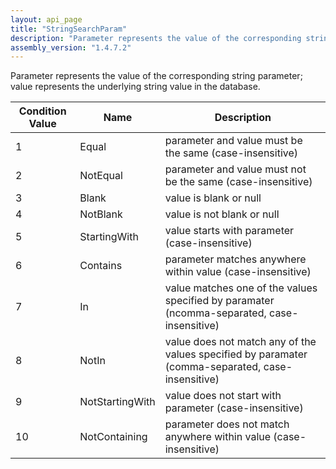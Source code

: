 ```yaml
---
layout: api_page
title: "StringSearchParam"
description: "Parameter represents the value of the corresponding string parameter; value represents the underlying string value in the database"
assembly_version: "1.4.7.2"
---
```



Parameter represents the value of the corresponding string parameter; value represents the underlying string value in the database.

| Condition Value | Name | Description |
| --------------- | ---- | ----------- |
| 1 | Equal | parameter and value must be the same (case-insensitive)
| 2 | NotEqual | parameter and value must not be the same (case-insensitive)
| 3 | Blank | value is blank or null
| 4 | NotBlank | value is not blank or null
| 5 | StartingWith | value starts with parameter (case-insensitive)
| 6 | Contains | parameter matches anywhere within value (case-insensitive)
| 7 | In | value matches one of the values specified by paramater (ncomma-separated, case-insensitive)
| 8 | NotIn | value does not match any of the values specified by paramater (comma-separated, case-insensitive)
| 9 | NotStartingWith | value does not start with parameter (case-insensitive)
| 10 | NotContaining | parameter does not match anywhere within value (case-insensitive)
